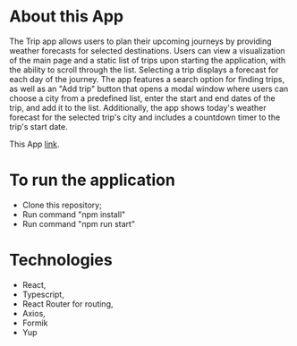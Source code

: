 # About this App

The Trip app allows users to plan their upcoming journeys by providing weather forecasts for selected destinations. Users can view a visualization of the main page and a static list of trips upon starting the application, with the ability to scroll through the list. Selecting a trip displays a forecast for each day of the journey. The app features a search option for finding trips, as well as an "Add trip" button that opens a modal window where users can choose a city from a predefined list, enter the start and end dates of the trip, and add it to the list. Additionally, the app shows today's weather forecast for the selected trip's city and includes a countdown timer to the trip's start date.

This App [link](https://kristuwa.github.io/weather-forecast/).

# To run the application

- Clone this repository;
- Run command "npm install"
- Run command "npm run start"

# Technologies

- React,
- Typescript,
- React Router for routing,
- Axios,
- Formik
- Yup

